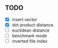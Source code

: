 ## TODO

- [x] insert vector
- [x] dot product distance
- [ ] euclidean  distance
- [ ] benchmark mode
- [ ] inverted file index
